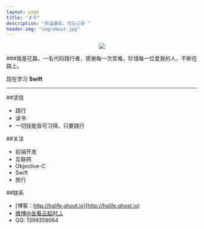 ```yaml
---
layout: page
title: "关于"
description: "命运最后，勿忘心安 "
header-img: "img/about.jpg"
---
```



<center>
    <p><img src="http://7xoxd4.com1.z0.glb.clouddn.com/myblogabout.jpg" align="center"></p>
</center>

###我是花磊，一名代码践行者，感谢每一次苦难，珍惜每一位爱我的人，不断在路上。

 现在学习 **Swift**

---
##坚信
* 践行
* 读书
* 一切技能皆可习得，只要践行

##关注
* 前端开发
* 互联网
* Objective-C
* Swift
* 旅行

##联系
* [博客：http://hslife.ghost.io](http://hslife.ghost.io)
* [微博@坐看云起时_L](http://weibo.com/2381268870)
* QQ: 1399359064






